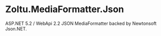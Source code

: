 Zoltu.MediaFormatter.Json
=========================

ASP.NET 5.2 / WebApi 2.2 JSON MediaFormatter backed by Newtonsoft Json.NET.
